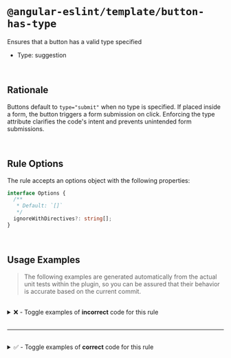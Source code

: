 <!--

  DO NOT EDIT.

  This markdown file was autogenerated using a mixture of the following files as the source of truth for its data:
  - ../../src/rules/button-has-type.ts
  - ../../tests/rules/button-has-type/cases.ts

  In order to update this file, it is therefore those files which need to be updated, as well as potentially the generator script:
  - ../../../../tools/scripts/generate-rule-docs.ts

-->

<br>

# `@angular-eslint/template/button-has-type`

Ensures that a button has a valid type specified

- Type: suggestion

<br>

## Rationale

Buttons default to `type="submit"` when no type is specified. If placed inside a form, the button triggers a form submission on click. Enforcing the type attribute clarifies the code's intent and prevents unintended form submissions.

<br>

## Rule Options

The rule accepts an options object with the following properties:

```ts
interface Options {
  /**
   * Default: `[]`
   */
  ignoreWithDirectives?: string[];
}

```

<br>

## Usage Examples

> The following examples are generated automatically from the actual unit tests within the plugin, so you can be assured that their behavior is accurate based on the current commit.

<br>

<details>
<summary>❌ - Toggle examples of <strong>incorrect</strong> code for this rule</summary>

<br>

#### Default Config

```json
{
  "rules": {
    "@angular-eslint/template/button-has-type": [
      "error"
    ]
  }
}
```

<br>

#### ❌ Invalid Code

```html
<button></button>
~~~~~~~~~~~~~~~~~
```

<br>

---

<br>

#### Default Config

```json
{
  "rules": {
    "@angular-eslint/template/button-has-type": [
      "error"
    ]
  }
}
```

<br>

#### ❌ Invalid Code

```html
<BUTTON></BUTTON>
~~~~~~~~~~~~~~~~~
```

<br>

---

<br>

#### Default Config

```json
{
  "rules": {
    "@angular-eslint/template/button-has-type": [
      "error"
    ]
  }
}
```

<br>

#### ❌ Invalid Code

```html
<button (click)="onClick()"></button>
~~~~~~~~~~~~~~~~~~~~~~~~~~~~~~~~~~~~~
```

<br>

---

<br>

#### Default Config

```json
{
  "rules": {
    "@angular-eslint/template/button-has-type": [
      "error"
    ]
  }
}
```

<br>

#### ❌ Invalid Code

```html
<button type="whatever"></button>
        ~~~~~~~~~~~~~~~
```

<br>

---

<br>

#### Default Config

```json
{
  "rules": {
    "@angular-eslint/template/button-has-type": [
      "error"
    ]
  }
}
```

<br>

#### ❌ Invalid Code

```html
<button [attr.type]="'whatever'"></button>
        ~~~~~~~~~~~~~~~~~~~~~~~~
```

<br>

---

<br>

#### Custom Config

```json
{
  "rules": {
    "@angular-eslint/template/button-has-type": [
      "error",
      {
        "ignoreWithDirectives": [
          "myButton",
          "uiButton"
        ]
      }
    ]
  }
}
```

<br>

#### ❌ Invalid Code

```html
<button myDirective></button>
~~~~~~~~~~~~~~~~~~~~~~~~~~~~~
```

<br>

---

<br>

#### Custom Config

```json
{
  "rules": {
    "@angular-eslint/template/button-has-type": [
      "error",
      {
        "ignoreWithDirectives": [
          "myButton"
        ]
      }
    ]
  }
}
```

<br>

#### ❌ Invalid Code

```html
<button myButton type="whatever"></button>
                 ~~~~~~~~~~~~~~~
```

</details>

<br>

---

<br>

<details>
<summary>✅ - Toggle examples of <strong>correct</strong> code for this rule</summary>

<br>

#### Default Config

```json
{
  "rules": {
    "@angular-eslint/template/button-has-type": [
      "error"
    ]
  }
}
```

<br>

#### ✅ Valid Code

```html
<button [attr.type]="'button'"></button>
```

<br>

---

<br>

#### Default Config

```json
{
  "rules": {
    "@angular-eslint/template/button-has-type": [
      "error"
    ]
  }
}
```

<br>

#### ✅ Valid Code

```html
<button [attr.type]="'submit'"></button>
```

<br>

---

<br>

#### Default Config

```json
{
  "rules": {
    "@angular-eslint/template/button-has-type": [
      "error"
    ]
  }
}
```

<br>

#### ✅ Valid Code

```html
<button [attr.type]="'reset'"></button>
```

<br>

---

<br>

#### Default Config

```json
{
  "rules": {
    "@angular-eslint/template/button-has-type": [
      "error"
    ]
  }
}
```

<br>

#### ✅ Valid Code

```html
<button type="button"></button>
```

<br>

---

<br>

#### Default Config

```json
{
  "rules": {
    "@angular-eslint/template/button-has-type": [
      "error"
    ]
  }
}
```

<br>

#### ✅ Valid Code

```html
<button type="submit"></button>
```

<br>

---

<br>

#### Default Config

```json
{
  "rules": {
    "@angular-eslint/template/button-has-type": [
      "error"
    ]
  }
}
```

<br>

#### ✅ Valid Code

```html
<button type="reset"></button>
```

<br>

---

<br>

#### Default Config

```json
{
  "rules": {
    "@angular-eslint/template/button-has-type": [
      "error"
    ]
  }
}
```

<br>

#### ✅ Valid Code

```html
<button class="primary" type="submit"></button>
```

<br>

---

<br>

#### Default Config

```json
{
  "rules": {
    "@angular-eslint/template/button-has-type": [
      "error"
    ]
  }
}
```

<br>

#### ✅ Valid Code

```html
<button (click)="onClick()" type="button"></button>
```

<br>

---

<br>

#### Default Config

```json
{
  "rules": {
    "@angular-eslint/template/button-has-type": [
      "error"
    ]
  }
}
```

<br>

#### ✅ Valid Code

```html
<button [class.primary]="true" [attr.type]="'submit'"></button>
```

<br>

---

<br>

#### Default Config

```json
{
  "rules": {
    "@angular-eslint/template/button-has-type": [
      "error"
    ]
  }
}
```

<br>

#### ✅ Valid Code

```html
<button [disabled]="true" [attr.type]="'button'"></button>
```

<br>

---

<br>

#### Custom Config

```json
{
  "rules": {
    "@angular-eslint/template/button-has-type": [
      "error",
      {
        "ignoreWithDirectives": [
          "myButton"
        ]
      }
    ]
  }
}
```

<br>

#### ✅ Valid Code

```html
<button myButton></button>
```

<br>

---

<br>

#### Custom Config

```json
{
  "rules": {
    "@angular-eslint/template/button-has-type": [
      "error",
      {
        "ignoreWithDirectives": [
          "myButton"
        ]
      }
    ]
  }
}
```

<br>

#### ✅ Valid Code

```html
<button [myButton]></button>
```

<br>

---

</details>

<br>

